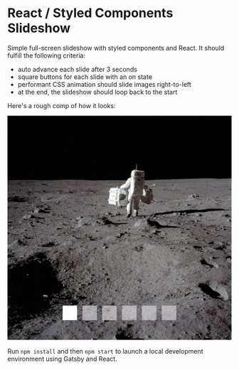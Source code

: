 # React / Styled Components Slideshow

Simple full-screen slideshow with styled components and React. It should fulfill the following criteria:

* auto advance each slide after 3 seconds
* square buttons for each slide with an on state
* performant CSS animation should slide images right-to-left
* at the end, the slideshow should loop back to the start

Here's a rough comp of how it looks:

![mockup](slideshow-mockup.jpg?raw=true "Mockup")

Run `npm install` and then `npm start` to launch a local development environment using Gatsby and React.
